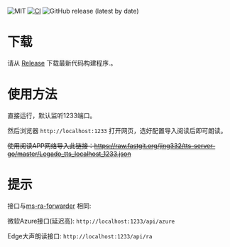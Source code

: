 ![MIT](https://img.shields.io/badge/license-MIT-green)
[![CI](https://github.com/jing332/tts-server-go/actions/workflows/main.yml/badge.svg)](https://github.com/jing332/tts-server-go/actions/workflows/main.yml)
![GitHub release (latest by date)](https://img.shields.io/github/downloads/jing332/tts-server-go/latest/total)

# 下载
请从 [Release](https://github.com/jing332/tts-server-go/releases) 下载最新代码构建程序.。

# 使用方法
直接运行，默认监听1233端口。

然后浏览器 `http://localhost:1233` 打开网页，选好配置导入阅读后即可朗读。

~~使用阅读APP网络导入此链接：https://raw.fastgit.org/jing332/tts-server-go/master/Legado_tts_localhost_1233.json~~

# 提示

接口与[ms-ra-forwarder](https://github.com/wxxxcxx/ms-ra-forwarder) 相同:

微软Azure接口(延迟高): `http://localhost:1233/api/azure`

Edge大声朗读接口: `http://localhost:1233/api/ra`
